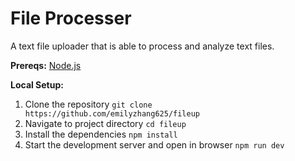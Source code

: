 # File Processer
A text file uploader that is able to process and analyze text files.

**Prereqs:**
[Node.js](https://nodejs.org/)

**Local Setup:**
1. Clone the repository
`git clone https://github.com/emilyzhang625/fileup`
2. Navigate to project directory
`cd fileup`
3. Install the dependencies
`npm install`
4. Start the development server and open in browser
`npm run dev`

